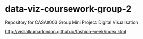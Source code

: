 # data-viz-coursework-group-2
Repository for CASA0003 Group Mini Project: Digital Visualisation

http://vishalkumarlondon.github.io/fashion-week/index.html

